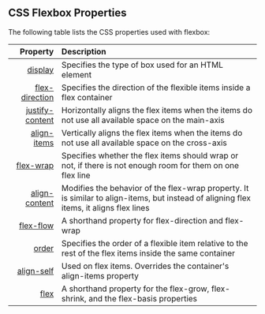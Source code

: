 ## CSS Flexbox Properties

The following table lists the CSS properties used with flexbox:



|                                                     Property | Description                                                  |
| -----------------------------------------------------------: | :----------------------------------------------------------- |
| [display](https://www.w3schools.com/cssref/pr_class_display.asp) | Specifies the type of box used for an HTML element           |
| [flex-direction](https://www.w3schools.com/cssref/css3_pr_flex-direction.asp) | Specifies the direction of the flexible items inside a flex container |
| [justify-content](https://www.w3schools.com/cssref/css3_pr_justify-content.asp) | Horizontally aligns the flex items when the items do not use all available space on the main-axis |
| [align-items](https://www.w3schools.com/cssref/css3_pr_align-items.asp) | Vertically aligns the flex items when the items do not use all available space on the cross-axis |
| [flex-wrap](https://www.w3schools.com/cssref/css3_pr_flex-wrap.asp) | Specifies whether the flex items should wrap or not, if there is not enough room for them on one flex line |
| [align-content](https://www.w3schools.com/cssref/css3_pr_align-content.asp) | Modifies the behavior of the flex-wrap property. It is similar to align-items, but instead of aligning flex items, it aligns flex lines |
| [flex-flow](https://www.w3schools.com/cssref/css3_pr_flex-flow.asp) | A shorthand property for flex-direction and flex-wrap        |
|  [order](https://www.w3schools.com/cssref/css3_pr_order.asp) | Specifies the order of a flexible item relative to the rest of the flex items inside the same container |
| [align-self](https://www.w3schools.com/cssref/css3_pr_align-self.asp) | Used on flex items. Overrides the container's align-items property |
|    [flex](https://www.w3schools.com/cssref/css3_pr_flex.asp) | A shorthand property for the flex-grow, flex-shrink, and the flex-basis properties |